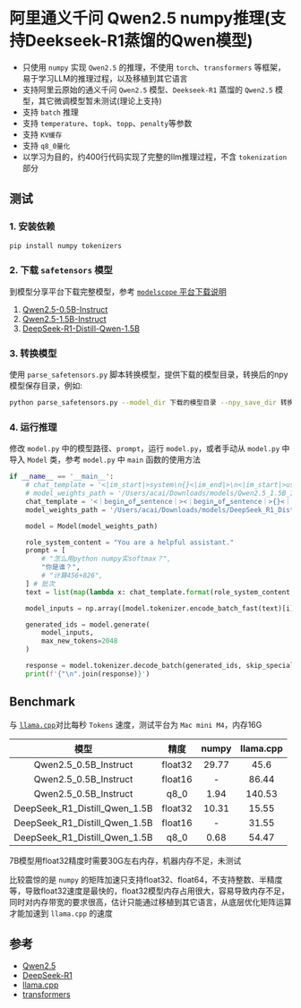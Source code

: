 # 阿里通义千问 Qwen2.5 numpy推理(支持Deekseek-R1蒸馏的Qwen模型)

- 只使用 `numpy` 实现 `Qwen2.5` 的推理，不使用 `torch`、`transformers` 等框架，易于学习LLM的推理过程，以及移植到其它语言
- 支持阿里云原始的通义千问 `Qwen2.5` 模型、`Deekseek-R1` 蒸馏的 `Qwen2.5` 模型，其它微调模型暂未测试(理论上支持)
- 支持 `batch` 推理
- 支持 `temperature`、`topk`、`topp`、`penalty`等参数
- 支持 `KV缓存`
- 支持 `q8_0量化`
- 以学习为目的，约400行代码实现了完整的llm推理过程，不含 `tokenization` 部分

## 测试

### 1. 安装依赖

```bash
pip install numpy tokenizers
```

### 2. 下载 `safetensors` 模型

到模型分享平台下载完整模型，参考 [`modelscope` 平台下载说明](https://www.modelscope.cn/docs/models/download)

  1. [Qwen2.5-0.5B-Instruct](https://www.modelscope.cn/models/Qwen/Qwen2.5-0.5B-Instruct/summary)
  2. [Qwen2.5-1.5B-Instruct](https://www.modelscope.cn/models/Qwen/Qwen2.5-1.5B-Instruct/summary)
  3. [DeepSeek-R1-Distill-Qwen-1.5B](https://www.modelscope.cn/models/deepseek-ai/DeepSeek-R1-Distill-Qwen-1.5B/summary)

### 3. 转换模型

使用 `parse_safetensors.py` 脚本转换模型，提供下载的模型目录，转换后的npy模型保存目录，例如:

```bash
python parse_safetensors.py --model_dir 下载的模型目录 --npy_save_dir 转换后的npy模型保存目录
```

### 4. 运行推理

修改 `model.py` 中的模型路径、`prompt`，运行 `model.py`，或者手动从 `model.py` 中导入 `Model` 类，参考 `model.py` 中 `main` 函数的使用方法

```python
if __name__ == '__main__':
    # chat_template = '<|im_start|>system\n{}<|im_end|>\n<|im_start|>user\n{}<|im_end|>\n<|im_start|>assistant\n'
    # model_weights_path = '/Users/acai/Downloads/models/Qwen2.5_1.5B_Instruct_npy'
    chat_template = '<｜begin▁of▁sentence｜><｜begin▁of▁sentence｜>{}<｜User｜>{}<｜Assistant｜><think>\n'
    model_weights_path = '/Users/acai/Downloads/models/DeepSeek_R1_Distill_Qwen_1.5B_npy_FP32'

    model = Model(model_weights_path)

    role_system_content = "You are a helpful assistant."
    prompt = [
        # "怎么用python numpy实softmax？",
        "你是谁？",
        # "计算456+826",
    ] # 批次
    text = list(map(lambda x: chat_template.format(role_system_content, x), prompt))

    model_inputs = np.array([model.tokenizer.encode_batch_fast(text)[i].ids for i in range(len(text))], dtype=np.int32)

    generated_ids = model.generate(
        model_inputs,
        max_new_tokens=2048
    )

    response = model.tokenizer.decode_batch(generated_ids, skip_special_tokens=True)
    print(f'{"\n".join(response)}')
```

## Benchmark

与 [`llama.cpp`](https://github.com/ggml-org/llama.cpp/releases/tag/b4722)对比每秒 `Tokens` 速度，测试平台为 `Mac mini M4`，内存16G

|模型|精度|numpy|llama.cpp|
|:---:|:---:|:---:|:---:|
|Qwen2.5_0.5B_Instruct|float32|29.77|45.6|
|Qwen2.5_0.5B_Instruct|float16|-|86.44|
|Qwen2.5_0.5B_Instruct|q8_0|1.94|140.53|
|DeepSeek_R1_Distill_Qwen_1.5B|float32|10.31|15.55|
|DeepSeek_R1_Distill_Qwen_1.5B|float16|-|31.55|
|DeepSeek_R1_Distill_Qwen_1.5B|q8_0|0.68|54.47|

7B模型用float32精度时需要30G左右内存，机器内存不足，未测试

比较震惊的是 `numpy` 的矩阵加速只支持float32、float64，不支持整数、半精度等，导致float32速度是最快的，float32模型内存占用很大，容易导致内存不足，同时对内存带宽的要求很高，估计只能通过移植到其它语言，从底层优化矩阵运算才能加速到 `llama.cpp` 的速度

## 参考

- [Qwen2.5](https://qwenlm.github.io/blog/qwen2.5/)
- [DeepSeek-R1](https://github.com/deepseek-ai/DeepSeek-R1/)
- [llama.cpp](https://github.com/ggml-org/llama.cpp)
- [transformers](https://github.com/huggingface/transformers)
